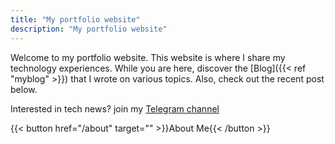 ```yaml
---
title: "My portfolio website"
description: "My portfolio website"
---
```


Welcome to my portfolio website. This website is where I share my technology experiences. While you are here, discover the [Blog]({{< ref "myblog" >}}) that I wrote on various topics. Also, check out the recent post below.

Interested in tech news? join my [Telegram channel](https://t.me/TDNepal_C)
 

{{< button href="/about" target="" >}}About Me{{< /button >}}


